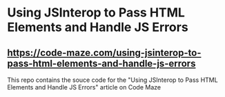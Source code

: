 # Using JSInterop to Pass HTML Elements and Handle JS Errors
## https://code-maze.com/using-jsinterop-to-pass-html-elements-and-handle-js-errors
This repo contains the souce code for the "Using JSInterop to Pass HTML Elements and Handle JS Errors" article on Code Maze
